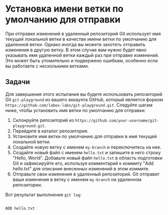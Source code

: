 # Установка имени ветки по умолчанию для отправки

При отправке изменений в удаленный репозиторий Git использует имя текущей локальной ветки в качестве имени ветки по умолчанию для удаленной ветки. Однако иногда вы можете захотеть отправить изменения в другую ветку. В этом случае вам нужно будет явно указывать имя удаленной ветки каждый раз при отправке изменений. Это может быть утомительно и подвержено ошибкам, особенно если вы работаете с несколькими ветками.

## Задачи

Для завершения этого испытания вы будете использовать репозиторий Git `git-playground` из вашего аккаунта GitHub, который является форком `https://github.com/labex-labs/git-playground.git`. Следуйте шагам ниже, чтобы установить имя ветки по умолчанию для отправки:

1. Склонруйте репозиторий из `https://github.com/your-username/git-playground.git`.
2. Перейдите в каталог репозитория.
3. Установите имя ветки по умолчанию для отправки в имя текущей локальной ветки.
4. Создайте новую ветку с именем `my-branch` и переключитесь на нее.
5. Создайте новый файл с именем `hello.txt` и запишите в него строку "Hello, World". Добавьте новый файл `hello.txt` в область подготовки Git и зафиксируйте его, используя комментарий к коммиту "Add hello.txt" для описания внесенных изменений в этом коммите.
6. Отправьте свои изменения в удаленный репозиторий. Git отправит ваши изменения в ветку с именем `my-branch` на удаленном репозитории.

Вот результат выполнения `git log`:

```shell

ADD hello.txt
```
